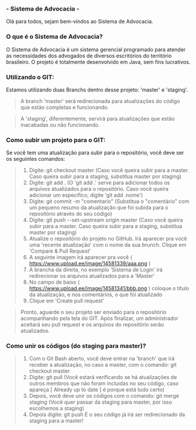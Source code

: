### - Sistema de Advocacia - 
            
Olá para todos, sejam bem-vindos ao Sistema de Advocacia.

### O que é o Sistema de Advocacia?
O Sistema de Advocacia é um sistema gerencial programado para atender as necessidades dos advogados de diversos escritórios do território brasileiro. O projeto é totalmente desenvolvido em Java, sem fins lucrativos.

### Utilizando o GIT: 

Estamos utilizando duas Branchs dentro desse projeto: 'master' e 'staging'.
> A branch 'master' será redirecionada para atualizações do código que estão completas e funcionando.

> A 'staging', diferentemente, servirá para atualizações que estão inacabadas ou não funcionando.

### Como subir um projeto para o GIT:
Se você tem uma atualização para subir para o repositório, você deve ser os seguintes comandos:

>1. Digite: git checkout master (Caso você queira subir para a master. Caso queira subir para a staging, substitua master por staging)
>2. Digite: git add . (O 'git add .' serve para adicionar todos os arquivos atualizados para o repositório. Caso você queira adicionar um específico, digite 'git add .nome')
>3. Digite: git commit -m "comentario" (Substitua o "comentário" com um pequeno resumo da atualização que foi subida para o repositório através do seu código)
>4. Digite: git push --set-upstream origin master (Caso você queira subir para a master. Caso queira subir para a staging, substitua master por staging)
>5. Atualize o repositório do projeto no GitHub. Irá aparecer pra você uma 'recente atualização' com o nome da sua brunch. Clique em 'Compare & Pull Request'
>6. A seguinte imagem irá aparecer pra você ( https://www.upload.ee/image/14581339/aaa.png )
>7. A brancha da direita, no exemplo 'Sistema de Login' irá redirecionar os arquivos atualizados para a 'Master'
>8. No campo de baixo ( https://www.upload.ee/image/14581341/bbb.png ) coloque o título da atualização, e nos comentários, o que foi atualizado
>9. Clique em 'Create pull request'

>Pronto, aguarde o seu projeto ser enviado para o repositório acompanhando pela tela do GIT. Após finalizar, um administrador aceitará seu pull request e os arquivos do repositório serão atualizados.

### Como unir os códigos (do staging para master)?

>1. Com o Git Bash aberto, você deve entrar na 'branch' que irá receber a atualização, no caso a master, com o comando: git checkout master
>2. Digite: git pull (Você estará verificando se há atualizações de outros membros que não foram incluidas no seu código, caso apareça [ Already up to date ] é porque está tudo certo)
>3. Depois, você deve unir os códigos com o comando: git merge staging     (Você quer passar da staging para master, por isso escolhemos a staging)
>4. Depois digite: git push
>E o seu código já irá ser redirecionado da staging para a master!
